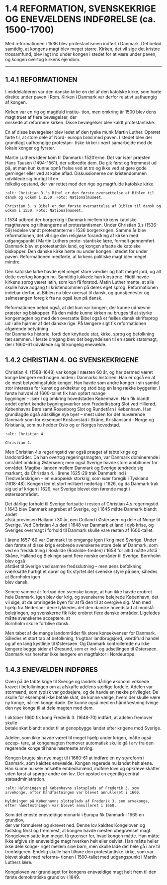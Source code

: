 # 1.4 REFORMATION, SVENSKEKRIGE OG ENEVÆLDENS INDFØRELSE (ca. 1500-1700)

Med reformationen i 1536 blev protestantismen indført i 
Danmark. Det betød samtidig, at kongens magt blev meget 
større. Kirken, det vil sige det kristne trossamfund, blev lagt 
ind under kongen i stedet for at være under paven, og kongen 
overtog kirkens ejendom.

---
## 1.4.1  REFORMATIONEN

I middelalderen var den danske kirke 
en del af den katolske kirke, som 
hørte direkte under paven i Rom. 
Kirken i Danmark var derfor relativt 
uafhængig af kongen. 

Kirken var en rig og magtfuld institu-
tion, men omkring år 1500 blev dens 
magt	 truet	 af	 flere	 bevægelser,	 der	
ønskede at reformere kirken. Disse 
bevægelser blev kaldt protestantiske. 

En af disse bevægelser blev ledet 
af den tyske munk Martin Luther. 
Oprøret førte til, at store dele af Nord-
europa brød med paven. I stedet blev 
der grundlagt uafhængige protestan-
tiske kirker i nært samarbejde med 
de lokale konger og fyrster.

Martin Luthers ideer kom til Danmark 
i 1520’erne. Det var især præsten 
Hans Tausen (1494-1561), der udbredte dem. De gik først og fremmest ud på, at 
man kun kunne opnå frelse ved at tro og ikke ved at gøre gode gerninger eller 
ved	at	købe	aflad.	Diskussionerne	om	kristendommen	udviklede	sig	hurtigt	til	en	
folkelig opstand, der var rettet mod den rige og magtfulde katolske kirke. 

```{figure} ../images/image_p13_1.jpeg
:alt: Christian 3.'s Bibel er den første oversættelse af Biblen til dansk og udkom i 1550. Foto: Nationalmuseet.

Christian 3.'s Bibel er den første oversættelse af Biblen til dansk og udkom i 1550. Foto: Nationalmuseet.
```

I 1534 udbrød der borgerkrig i Danmark mellem kirkens katolske magthavere 
og tilhængerne af protestantismen. Under Christian 3.s (1536-59) ledelse vandt 
protestanterne i 1536 borgerkrigen. Samme år blev reformationen, det vil sige 
den religiøse forandring af kirken med udgangspunkt i Martin Luthers prote-
stantiske lære, formelt gennemført. Danmark blev et protestantisk land, og 
kongen afsatte de katolske biskopper. Den danske kirke hørte nu under kongen 
i stedet for under paven. Reformationen medførte, at kirkens politiske magt blev 
meget mindre.

Den katolske kirke havde ejet meget store værdier og haft meget jord, og alt 
dette overtog kongen nu. Samtidig lukkede han klostrene. Hidtil havde kirkens 
sprog været latin, som kun få forstod. Matin Luther mente, at alle skulle have 
adgang til kristendommen på deres eget sprog. Reformationen indebar derfor, 
at Biblen nu blev oversat til dansk, og gudstjenester og salmesangen foregik fra 
nu også kun på dansk.

Reformationen betød også, at det kun var kongen, der kunne udnævne præster 
og biskopper. På den måde kunne kirken nu bruges til at styrke kongemagten 
og med den oversatte Bibel også et fælles dansk skriftsprog ud i alle hjørner 
af	 det	 danske	 rige.	 På	 længere	 sigt	 fik	 reformationen	 afgørende	 betydning	
for Danmarks historie, fordi den knyttede stat, kirke, sprog og befolkning tæt 
sammen. I første omgang blev det begyndelsen til en stærk statsmagt, der i 
1660-61 udviklede sig til kongelig enevælde.

## 1.4.2 CHRISTIAN 4. OG SVENSKEKRIGENE

Christian 4. (1588-1648) var konge i næsten 
60 år, og har dermed været konge længere 
end nogen anden i Danmarks historien. 
Han er også en af de mest betydningsfulde 
konger. Han havde som andre konger i sin 
samtid stor interesse for kunst og arkitektur 
og stod bag en lang række byggerier. I første 
halvdel	af	1600-tallet	fik	han	opført	mange	
bygninger – især i og omkring hovedstaden 
København.	 Han	 fik	 blandt	 andet	 opført	
kendte bygningsværker som Frederiksborg 
Slot ved Hillerød, Københavns Børs samt 
Rosenborg Slot og Rundetårn i København. 
Han grundlagde også adskillige nye byer 
– mest uden for det nuværende Danmark 
som for eksempel Kristianstad i Skåne, 
Kristiansand i Norge og Kristiania, som nu 
hedder Oslo og er Norges hovedstad. 

```{figure} ../images/image_p14_1.jpeg
:alt: Christian 4.

Christian 4.
```

Men Christian 4.s regeringstid var også præget af tabte krige og landområder. 
Da han overtog regeringsmagten, var Danmark dominerende i området omkring 
Østersøen; men også Sverige havde store ambitioner for området. Magtba-
lancen mellem Danmark og Sverige ændrede sig markant, da Christian 4. i årene 
1625-29 trak Danmark ind i Trediveårskrigen – en europæisk storkrig, som især 
foregik i Tyskland (1618-48). Kongen led et stort militært nederlag i 1626, og 
da Danmark trak sig ud af krigen i 1629, var Sverige blevet den førende magt i 
østersøområdet.

Det dårlige forhold til Sverige fortsatte i resten af Christian 4.s regeringstid. 
I 1643	blev	Danmark	angrebet	af	Sverige,	og	i	1645	måtte	Danmark	blandt	andet	
afstå provinsen Halland i 30 år, øen Gotland i Østersøen og dele af Norge til 
Sverige. Ved Christian 4.s død i 1648 var Danmark et land i dyb krise, og Sveriges 
overmagt i forhold til Danmark skulle vare resten af 1600-tallet.

I årene 1657-60 var Danmark i to omgange igen i krig med Sverige. Under den 
første af disse krige erobrede svenskerne store dele af Danmark, som ved en 
fredslutning i Roskilde (Roskilde-freden) i 1658 for altid måtte afstå Skåne, 
Halland	og	Blekinge	samt	flere	norske	områder	til	Sverige.	Bornholm	blev	også	
afstået til Sverige ved samme fredsslutning – men øens befolkning iværksatte 
hurtigt	et	oprør	og	fik	styrtet	det	svenske	styre	på	øen,	således	at	Bornholm	igen	
blev dansk.

Senere samme år fortrød den svenske konge, at han ikke havde erobret hele 
Danmark. Igen blev der krig, og svenskerne belejrede København, det vil sige, at 
de omringede byen for at få den til at overgive sig. Men med hjælp fra Nederlan-
dene lykkedes det den danske hovedstad at modstå belejringen, og svenskerne 
fik	ikke	erobret	flere	danske	områder.	Ligeledes	måtte	svenskerne	acceptere,	at	
Bornholm skulle forblive dansk. 

Men	 tabet	 af	 de	 mange	 landområder	 fik	 store	 konsekvenser	 for	 Danmark.	
Således et stort tab af befolkning, frugtbar landbrugsjord, værdifuld handel og 
af en lang kystlinje til Østersøen. Og Danmark kontrollerede nu ikke længere 
begge sider af Øresund, som er ind- og udsejlingen til Østersøen. Danmark var 
herefter ikke længere en magtfaktor i Nordeuropa.


## 1.4.3 ENEVÆLDEN INDFØRES

Oven på de tabte krige til Sverige og landets dårlige økonomi voksede kravet i 
befolkningen	om	at	afskaffe	adelens	særlige	fordele.	Adelen	var	stormænd,	som	
typisk var godsejere, og de havde en række privilegier. De skulle for eksempel 
ikke betale skat, de kunne vælge, hvem der skulle være ny konge, når en konge 
døde. De kunne også med en håndfæstning tvinge den nye konge til at dele 
magten med dem. 
 
I	oktober	1660	fik	kong	Frederik	3.	(1648-70)	indført,	at	adelen	fremover	skulle	
betale skat blandt andet til at genopbygge landet efter krigene mod Sverige.

Adelen, som ikke havde været til meget hjælp under krigen, måtte også accep-
tere, at kongemagten fremover automatisk skulle gå i arv fra den regerende 
konge til hans nærmeste arving.

Kongen brugte sin nye magt til i 1660-61 at indføre en ny styreform i Danmark, 
som kaldtes enevælde. Kongen regerede nu landet helt alene. Han kunne nu selv 
ansætte embedsmænd, indføre love og opkræve skatter uden først at spørge 
andre om lov. Der opstod en egentlig central statsadministration. 

```{figure} ../images/image_p16_1.jpeg
:alt: Hyldningen på Københavns slotsplads af Frederik 3. som arvekonge, efter håndfæstningen var blevet annulleret i 1660.

Hyldningen på Københavns slotsplads af Frederik 3. som arvekonge, efter håndfæstningen var blevet annulleret i 1660.
```

Som	det	eneste	enevældige	monarki	i	Europa	fik	Danmark	i	1665	en	grundlov,	
der var formuleret og skrevet ned. Denne lov kaldtes Kongeloven og fastslog 
først og fremmest, at kongen havde næsten ubegrænset magt. Kongeloven 
satte kun meget få grænser for, hvad kongen måtte. Han måtte ikke afgive sin 
enevældige magt hverken helt eller delvist. Han måtte heller ikke dele konge-
riget mellem sine børn, men skulle lade det hele gå i arv til tronfølgeren. Endelig 
skulle han tilhøre den protestantiske kirke, som var blevet skabt med reforma-
tionen i 1500-tallet med udgangspunkt i Martin Luthers lære. 

Kongeloven var grundlaget for kongens enevældige magt helt frem til den første 
demokratiske grundlov i 1849.
 
